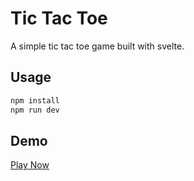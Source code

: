 # Tic Tac Toe
A simple tic tac toe game built with svelte.

## Usage
```bash
npm install
npm run dev
```

## Demo
[Play Now](https://mert574.github.io/svelte-tictactoe)
